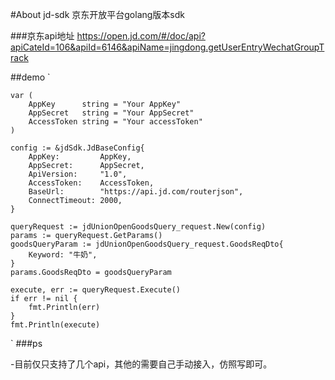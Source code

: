 #About jd-sdk
京东开放平台golang版本sdk

###京东api地址
<https://open.jd.com/#/doc/api?apiCateId=106&apiId=6146&apiName=jingdong.getUserEntryWechatGroupTrack>


##demo
`

    var (
        AppKey      string = "Your AppKey"
        AppSecret   string = "Your AppSecret"
        AccessToken string = "Your accessToken"
    )

    config := &jdSdk.JdBaseConfig{
        AppKey:         AppKey,
        AppSecret:      AppSecret,
        ApiVersion:     "1.0",
        AccessToken:    AccessToken,
        BaseUrl:        "https://api.jd.com/routerjson",
        ConnectTimeout: 2000,
    }

    queryRequest := jdUnionOpenGoodsQuery_request.New(config)
    params := queryRequest.GetParams()
	goodsQueryParam := jdUnionOpenGoodsQuery_request.GoodsReqDto{
		Keyword: "牛奶",
	}
	params.GoodsReqDto = goodsQueryParam

	execute, err := queryRequest.Execute()
	if err != nil {
		fmt.Println(err)
	}
	fmt.Println(execute)
`
###ps

-目前仅只支持了几个api，其他的需要自己手动接入，仿照写即可。